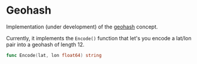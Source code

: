 # Geohash

Implementation (under development) of the [geohash](https://en.wikipedia.org/wiki/Geohash) concept.

Currently, it implements the `Encode()` function that let's you encode a lat/lon pair into a geohash of length 12.

```go
func Encode(lat, lon float64) string
```
